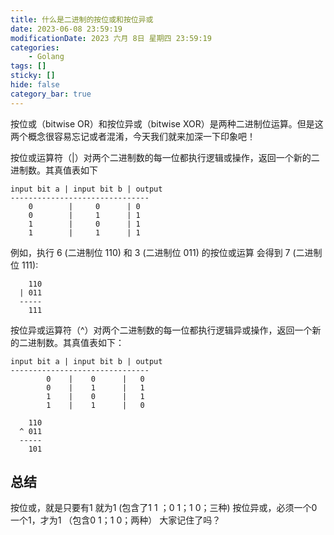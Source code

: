 ```yaml
---
title: 什么是二进制的按位或和按位异或
date: 2023-06-08 23:59:19
modificationDate: 2023 六月 8日 星期四 23:59:19
categories: 
	- Golang
tags: []
sticky: []
hide: false
category_bar: true
---
```



按位或（bitwise OR）和按位异或（bitwise XOR）是两种二进制位运算。但是这两个概念很容易忘记或者混淆，今天我们就来加深一下印象吧！

按位或运算符（|）对两个二进制数的每一位都执行逻辑或操作，返回一个新的二进制数。其真值表如下


```
input bit a | input bit b | output 
------------------------------- 
	0        |     0      | 0 
	0        |     1      | 1 
	1        |     0      | 1 
	1        |     1      | 1
```

例如，执行 6 (二进制位 110) 和 3 (二进制位 011) 的按位或运算 会得到 7 (二进制位 111):


```
    110
  | 011
  -----
    111

```

按位异或运算符（^）对两个二进制数的每一位都执行逻辑异或操作，返回一个新的二进制数。其真值表如下：
```
input bit a | input bit b | output
-------------------------------
        0    |    0      |   0
        0    |    1      |   1
        1    |    0      |   1
        1    |    1      |   0

```

```
    110
  ^ 011
  -----
    101

```

## 总结
按位或，就是只要有1 就为1 (包含了1  1 ；0 1；1  0；三种)
按位异或，必须一个0一个1，才为1 （包含0 1；1  0；两种）
大家记住了吗？

